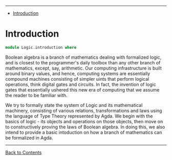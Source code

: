 <!-- START doctoc generated TOC please keep comment here to allow auto update -->
<!-- DON'T EDIT THIS SECTION, INSTEAD RE-RUN doctoc TO UPDATE -->
****

- [Introduction](#introduction)

<!-- END doctoc generated TOC please keep comment here to allow auto update -->


# Introduction

```agda
module Logic.introduction where
```

Boolean algebra is a branch of mathematics dealing with formalized logic, and is closest to the programmer's daily toolbox than any other branch of mathematics, except, say, arithmetic. Our computing infrastructure is built around binary values, and hence, computing systems are essentially compound machines consisting of simpler uints that perform logical operations, think digital gates and circuits. In fact, the invention of logic gates that essentially ushered this new era of computing that we assume the reader to be familiar with.

We try to formally state the system of Logic and its mathematical machinery, consisting of various relations, transformations and laws using the language of Type Theory represented by Agda. We begin with the basics of logic - its objects and operations on those objects, then move on to constructively proving the laws of Boolean algebra. In doing this, we also intend to provide a basic intoduction on how a branch of mathematics can be formalized in Agda.

****
[Back to Contents](./contents.html)
